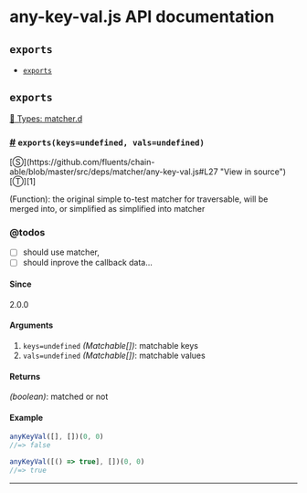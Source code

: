 # any-key-val.js API documentation

<!-- div class="toc-container" -->

<!-- div -->

## `exports`
* <a href="#exports">`exports`</a>

<!-- /div -->

<!-- /div -->

<!-- div class="doc-container" -->

<!-- div -->

## `exports`

<!-- div -->

<a href="https://github.com/fluents/chain-able/blob/master/typings/matcher.d.ts">🌊  Types: matcher.d</a>&nbsp;

<h3 id="exports"><a href="#exports">#</a>&nbsp;<code>exports(keys=undefined, vals=undefined)</code></h3>
[&#x24C8;](https://github.com/fluents/chain-able/blob/master/src/deps/matcher/any-key-val.js#L27 "View in source") [&#x24C9;][1]

(Function): the original simple to-test matcher for traversable,
will be merged into, or simplified as simplified into matcher


### @todos 

- [ ] should use matcher,
- [ ] should inprove the callback data...
 
#### Since
2.0.0

#### Arguments
1. `keys=undefined` *(Matchable&#91;&#93;)*: matchable keys
2. `vals=undefined` *(Matchable&#91;&#93;)*: matchable values

#### Returns
*(boolean)*: matched or not

#### Example
```js
anyKeyVal([], [])(0, 0)
//=> false

anyKeyVal([() => true], [])(0, 0)
//=> true

```
---

<!-- /div -->

<!-- /div -->

<!-- /div -->

 [1]: #exports "Jump back to the TOC."
